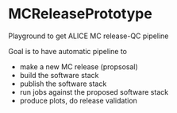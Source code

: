 # MCReleasePrototype
Playground to get ALICE MC release-QC pipeline

Goal is to have automatic pipeline to
- make a new MC release (propsosal)
- build the software stack
- publish the software stack
- run jobs against the proposed software stack
- produce plots, do release validation

